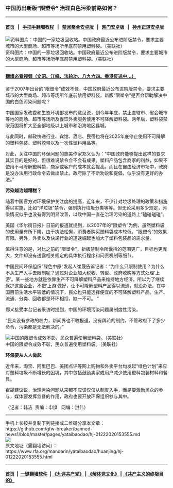 ### 中国再出新版“限塑令”   治理白色污染前路如何？
------------------------

#### [首页](https://github.com/gfw-breaker/banned-news1/blob/master/README.md) &nbsp;&nbsp;|&nbsp;&nbsp; [手把手翻墙教程](https://github.com/gfw-breaker/guides/wiki) &nbsp;&nbsp;|&nbsp;&nbsp; [禁闻聚合安卓版](https://github.com/gfw-breaker/bn-android) &nbsp;&nbsp;|&nbsp;&nbsp; [网门安卓版](https://github.com/oGate2/oGate) &nbsp;&nbsp;|&nbsp;&nbsp; [神州正道安卓版](https://github.com/SzzdOgate/update) 



<div id="headerimg">
 <img alt="资料图片：中国的一家垃圾回收站。中国政府最近公布进阶版禁令，要求主要城市的大型商场、超市等场所年底前禁用塑料袋。（美联社）" src="https://www.rfa.org/mandarin/yataibaodao/huanjing/hj-01222020153555.html/0122a.jpg/image" title="资料图片：中国的一家垃圾回收站。中国政府最近公布进阶版禁令，要求主要城市的大型商场、超市等场所年底前禁用塑料袋。（美联社）"/>
 <div id="headerimgcontents">
  <div id="headerimgcaption">
   <span>
    资料图片：中国的一家垃圾回收站。中国政府最近公布进阶版禁令，要求主要城市的大型商场、超市等场所年底前禁用塑料袋。（美联社）
   </span>
   <!-- zoomattribute -->
  </div>
  <!-- headerimgcaption -->
 </div>
 <!-- headerimagecontents -->
</div>

<hr/>


#### [翻墙必看视频（文昭、江峰、法轮功、八九六四、香港反送中...）](http://167.172.214.107/home.html)

<div id="storytext">
 <div>
  <div class="slot_header">
  </div>
 </div>
 <p>
  鉴于2007年出台的“限塑令”成效不佳，中国政府最近公布进阶版禁令，要求主要城市的大型商场、超市等场所年底前禁用塑料袋。新版“限塑令”是否会帮助解决中国的白色污染问题呢？
 </p>
 <p>
  中国国家发改委和生态环境部发布的意见说，到今年年底，禁止直辖市、省会城市等地的商场、超市等场所及餐饮外卖服务使用不可降解塑料袋。两年后，塑料袋禁限范围将扩大至全部地级以上城市和沿海地区县城。
 </p>
 <p>
  与此同时，邮政快递行业、宾馆、酒店、民宿也将在2025年底停止使用不可降解的塑料包装、塑料胶带以及一次性塑料用品等。
 </p>
 <p>
  对此，关注中国的环保问题的旅美作家郑义认为：“中国政府能够提出这样的要求其实目的是好的，但很难说禁令会不会有成果。塑料产品包含商家的利益，如果不使用不可降解塑料袋，商家或客户的成本就会提高。而且在自由经济市场中，政府是没办法用行政命令去做出禁止。政府除了不断劝说和提倡，似乎没有更好的办法。”
 </p>
 <p>
 </p>
 <p>
 </p>
 <p>
  <b>
   污染越治越糟糕？
  </b>
 </p>
 <p>
  <b>
  </b>
 </p>
 <p>
  随着中国官方对环境保护关注度的提高，近年来，不少针对垃圾处理的政策和措施得以实施，比如“洋垃圾”禁令，强制执行垃圾分类等等。但无论采用多少规定，污染情况似乎也没有得到明显改善，以致中国一直在治理污染的道路上“磕磕碰碰”。
 </p>
 <p>
  美国《华尔街日报》日前的报道就提到，以2007年的“限塑令”为例，虽然塑料袋的使用量有所下降，由于执法松懈，消费者购买塑料袋成本较低，“限塑令”的效果有限。另外，外卖以及快递行业的迅速崛起也加大了塑料包装品的需求量。
 </p>
 <p>
  值得注意的是，对比之前的“限塑令”，新版禁制令所囊括的范围更广，目标也更庞大，文件却没有透露相关规定的具体执行程序和问责机制等细节。
 </p>
 <p>
  中国民间环保组织“绿色中原”发起人崔晟告诉记者：“为什么只限制使用？为什么不从生产入手去限制呢？通过对企业加大税收、转型、政府收购等方式处理‘上游’。某一些地方就是依靠生产不可降解塑料产品来维持地方经济，所以为了继续保护这些企业，不把‘上游’做好，让不可降解塑料产品得以流通，就没办法。在中国目前生活水平较低的情况下，民众也只能选择便宜的不可降解塑料产品。生产、流通、分类、回收都是环环相扣，缺一不可。 ”
 </p>
 <p>
  郑义接受本台记者采访时提到，中国的环境污染问题属制度性污染。
 </p>
 <p>
  “民众没有参政的权力，新闻界也不敢报道，没有舆论的制约，不管政府下了多少命令，污染都是无法解决的。”
 </p>
 <p>
  <div class="image-inline captioned" style="width:700px;">
   <div style="width:700px;">
    <img alt="中国的限塑令成效不彰，民众普遍使用塑料袋。（美联社）" src="https://www.rfa.org/mandarin/yataibaodao/huanjing/hj-01222020153555.html/0122b.jpg" title="中国的限塑令成效不彰，民众普遍使用塑料袋。（美联社）"/>
   </div>
   <div class="image-caption">
    <span style="width:700px;">
     中国的限塑令成效不彰，民众普遍使用塑料袋。（美联社）
    </span>
    <span class="copyright">
    </span>
   </div>
  </div>
 </p>
 <p>
  <b>
   环保要从人人做起
  </b>
 </p>
 <p>
  <b>
  </b>
 </p>
 <p>
  近年来，淘宝、阿里巴巴、美团点评等网上购物和外卖平台均发起“绿色计划”来应对塑料垃圾不断增长的困境，其中包括鼓励卖家或用户减少使用塑料包装材料和餐具。
 </p>
 <p>
  崔晟建议说，治理污染问题从来都不应该仅仅从制度入手，而是要激励民众的参与，媒体要发挥监督的作用，政府也要开放环保组织参与其中。
 </p>
 <p>
 </p>
 <p>
  （记者：韩洁  责编：申铧   网编：洪伟）
 </p>
</div>

<hr/>
手机上长按并复制下列链接或二维码分享本文章：<br/>
https://github.com/gfw-breaker/banned-news1/blob/master/pages/yataibaodao/hj-01222020153555.md <br/>
<a href='https://github.com/gfw-breaker/banned-news1/blob/master/pages/yataibaodao/hj-01222020153555.md'><img src='https://github.com/gfw-breaker/banned-news1/blob/master/pages/yataibaodao/hj-01222020153555.md.png'/></a> <br/>
原文地址（需翻墙访问）：https://www.rfa.org/mandarin/yataibaodao/huanjing/hj-01222020153555.html


------------------------
#### [首页](https://github.com/gfw-breaker/banned-news1/blob/master/README.md) &nbsp;|&nbsp; [一键翻墙软件](https://github.com/gfw-breaker/nogfw/blob/master/README.md) &nbsp;| [《九评共产党》](https://github.com/gfw-breaker/9ping.md/blob/master/README.md#九评之一评共产党是什么) | [《解体党文化》](https://github.com/gfw-breaker/jtdwh.md/blob/master/README.md) | [《共产主义的终极目的》](https://github.com/gfw-breaker/gczydzjmd.md/blob/master/README.md)


<img src='http://gfw-breaker.win/banned-news/pages/yataibaodao/hj-01222020153555.md' width='0px' height='0px'/>